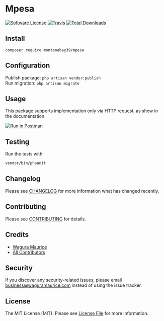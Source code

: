 # Mpesa

[![Software License](https://img.shields.io/badge/license-MIT-brightgreen.svg?style=flat-square)](LICENSE.md)
[![Travis](https://img.shields.io/travis/wagura-maurice/mpesa.svg?style=flat-square)]()
[![Total Downloads](https://img.shields.io/packagist/dt/wagura-maurice/mpesa.svg?style=flat-square)](https://packagist.org/packages/wagura-maurice/mpesa)

## Install

`composer require montanabay39/mpesa`

## Configuration

Publish package: `php artisan vendor:publish` <br /> Run migration: `php artisan migrate`

## Usage

This package supports implementation only via HTTP request, as show in the documentation.

[![Run in Postman](https://run.pstmn.io/button.svg)](https://god.gw.postman.com/run-collection/1669356-80e6b1fc-757d-4483-8f5d-3d025fdea7e7?action=collection%2Ffork&collection-url=entityId%3D1669356-80e6b1fc-757d-4483-8f5d-3d025fdea7e7%26entityType%3Dcollection%26workspaceId%3D4d9a6ea0-b2fa-4ddb-8a49-92e9310706f7#?env%5BMontanbay39%20Mpesa%20Package%20ENV%5D=W3sia2V5Ijoibmdyb2tJZCIsInZhbHVlIjoiZDQxZDdmNjJlMTRhIiwiZW5hYmxlZCI6dHJ1ZX1d)

## Testing

Run the tests with:

```bash
vendor/bin/phpunit
```

## Changelog

Please see [CHANGELOG](CHANGELOG.md) for more information what has changed recently.

## Contributing

Please see [CONTRIBUTING](CONTRIBUTING.md) for details.

## Credits

- [Wagura Maurice](https://github.com/wagura-maurice)
- [All Contributors](https://github.com/wagura-maurice/mpesa/contributors)

## Security

If you discover any security-related issues, please email business@waguramaurice.com instead of using the issue tracker.

## License

The MIT License (MIT). Please see [License File](LICENSE.md) for more information.
